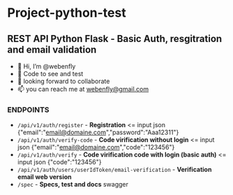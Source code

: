 # Project-python-test

<h2>REST API Python Flask - Basic Auth, resgitration and email validation </h2>

- 👋 Hi, I’m @webenfly
- 👀 Code to see and test
- 💞️ looking forward to collaborate
- 📫 you can reach me at webenfly@gmail.com

<h3>ENDPOINTS </h3>

- <code>/api/v1/auth/register</code> - <b>Registration</b>  <= input json {"email":"email@domaine.com","password":"Aaa12311"}
- <code>/api/v1/auth/verify-code</code> - <b>Code virification without login</b> <= input json {"email":"email@domaine.com","code":"123456"} 
- <code>/api/v1/auth/verify</code> - <b>Code virification code with login (basic auth)</b> <= input json {"code":"123456"}
- <code>/api/v1/auth/users/userIdToken/email-verification</code> - <b>Verification email web version</b>
- <code>/spec</code> - <b>Specs, test and docs</b> swagger


